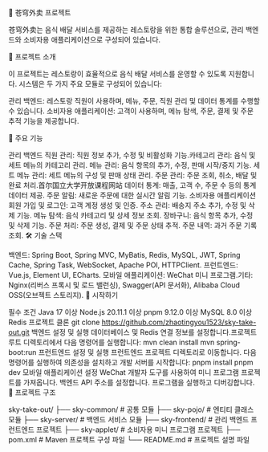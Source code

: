 🌌 苍穹外卖 프로젝트

苍穹外卖는 음식 배달 서비스를 제공하는 레스토랑을 위한 통합 솔루션으로, 관리 백엔드와 소비자용 애플리케이션으로 구성되어 있습니다.​

📌 프로젝트 소개

이 프로젝트는 레스토랑이 효율적으로 음식 배달 서비스를 운영할 수 있도록 지원합니다. 시스템은 두 가지 주요 모듈로 구성되어 있습니다:​

관리 백엔드: 레스토랑 직원이 사용하며, 메뉴, 주문, 직원 관리 및 데이터 통계를 수행할 수 있습니다.​
소비자용 애플리케이션: 고객이 사용하며, 메뉴 탐색, 주문, 결제 및 주문 추적 기능을 제공합니다.​

🧩 주요 기능

관리 백엔드
직원 관리: 직원 정보 추가, 수정 및 비활성화 기능.​
카테고리 관리: 음식 및 세트 메뉴의 카테고리 관리.​
메뉴 관리: 음식 항목의 추가, 수정, 판매 시작/중지 기능.​
세트 메뉴 관리: 세트 메뉴의 구성 및 판매 상태 관리.​
주문 관리: 주문 조회, 취소, 배달 및 완료 처리.​
首尔国立大学开放课程网站
데이터 통계: 매출, 고객 수, 주문 수 등의 통계 데이터 제공.​
주문 알림: 새로운 주문에 대한 실시간 알림 기능.​
소비자용 애플리케이션
회원 가입 및 로그인: 고객 계정 생성 및 인증.​
주소 관리: 배송지 주소 추가, 수정 및 삭제 기능.​
메뉴 탐색: 음식 카테고리 및 상세 정보 조회.​
장바구니: 음식 항목 추가, 수정 및 삭제 기능.​
주문 처리: 주문 생성, 결제 및 주문 상태 추적.​
주문 내역: 과거 주문 기록 조회.​
🛠 기술 스택

백엔드: Spring Boot, Spring MVC, MyBatis, Redis, MySQL, JWT, Spring Cache, Spring Task, WebSocket, Apache POI, HTTPClient.​
프런트엔드: Vue.js, Element UI, ECharts.​
모바일 애플리케이션: WeChat 미니 프로그램.​
기타: Nginx(리버스 프록시 및 로드 밸런싱), Swagger(API 문서화), Alibaba Cloud OSS(오브젝트 스토리지).​
🚀 시작하기

필수 조건
Java 17 이상​
Node.js 20.11.1 이상​
pnpm 9.12.0 이상​
MySQL 8.0 이상​
Redis​
프로젝트 클론
git clone https://github.com/zhaotingyou1523/sky-take-out.git
백엔드 설정 및 실행
데이터베이스 및 Redis 연결 정보를 설정합니다.​
프로젝트 루트 디렉토리에서 다음 명령어를 실행합니다:​
mvn clean install
mvn spring-boot:run
프런트엔드 설정 및 실행
프런트엔드 프로젝트 디렉토리로 이동합니다.​
다음 명령어를 실행하여 의존성을 설치하고 개발 서버를 시작합니다:​
pnpm install
pnpm dev
모바일 애플리케이션 설정
WeChat 개발자 도구를 사용하여 미니 프로그램 프로젝트를 가져옵니다.​
백엔드 API 주소를 설정합니다.​
프로그램을 실행하고 디버깅합니다.​
📄 프로젝트 구조

sky-take-out/
├── sky-common/        # 공통 모듈
├── sky-pojo/          # 엔티티 클래스 모듈
├── sky-server/        # 백엔드 서비스 모듈
├── sky-frontend/      # 관리 백엔드 프런트엔드 프로젝트
├── sky-applet/        # 소비자용 미니 프로그램 프로젝트
├── pom.xml            # Maven 프로젝트 구성 파일
└── README.md          # 프로젝트 설명 파일
